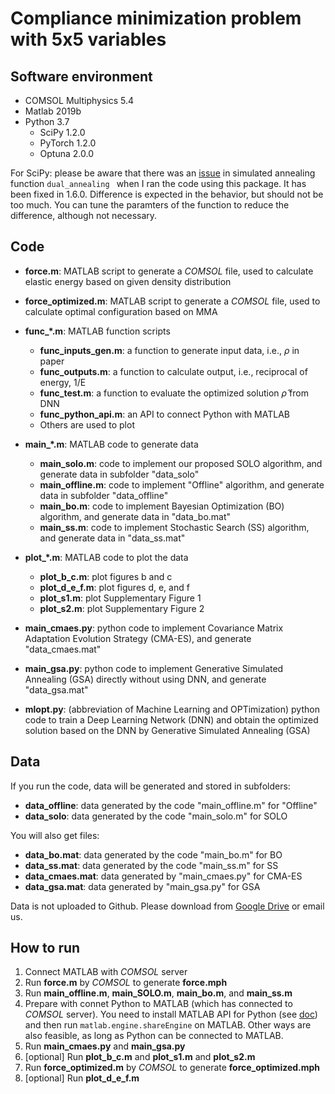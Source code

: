 # Compliance minimization problem with 5x5 variables


## Software environment
* COMSOL Multiphysics 5.4
* Matlab 2019b
* Python 3.7
  * SciPy 1.2.0
  * PyTorch 1.2.0
  * Optuna 2.0.0

  
For SciPy: please be aware that there was an [issue](https://github.com/scipy/scipy/issues/10892) in simulated annealing function `dual_annealing ` when I ran the code using this package. It has been fixed in 1.6.0. Difference is expected in the behavior, but should not be too much. You can tune the paramters of the function to reduce the difference, although not necessary.
## Code
* <strong>force.m</strong>: MATLAB script to generate a _COMSOL_ file, used to calculate elastic energy based on given density distribution
* <strong>force_optimized.m</strong>: MATLAB script to generate a _COMSOL_ file, used to calculate optimal configuration based on MMA

* <strong>func_*.m</strong>: MATLAB function scripts
	* <strong>func_inputs_gen.m</strong>: a function to generate input data, i.e., $\rho$ in paper
	* <strong>func_outputs.m</strong>: a function to calculate output, i.e., reciprocal of energy, 1/E
	* <strong>func_test.m</strong>: a function to evaluate the optimized solution $\hat{\rho}$ from DNN
	* <strong>func_python_api.m</strong>: an API to connect Python with MATLAB
	* Others are used to plot
  
* <strong>main_*.m</strong>: MATLAB code to generate data
  	* <strong>main_solo.m</strong>: code to implement our proposed SOLO algorithm, and generate data in subfolder "data_solo"
	* <strong>main_offline.m</strong>: code to implement "Offline" algorithm, and generate data in subfolder "data_offline"
	* <strong>main_bo.m</strong>: code to implement Bayesian Optimization (BO) algorithm, and generate data in "data_bo.mat"
    *  <strong>main_ss.m</strong>: code to implement Stochastic Search (SS) algorithm, and generate data in "data_ss.mat"

* <strong>plot_*.m</strong>: MATLAB code to plot the data
	* <strong>plot_b_c.m</strong>: plot figures b and c
	* <strong>plot_d_e_f.m</strong>: plot figures d, e, and f
	* <strong>plot_s1.m</strong>: plot Supplementary Figure 1
	* <strong>plot_s2.m</strong>: plot Supplementary Figure 2
  
* <strong>main_cmaes.py</strong>: python code to implement Covariance Matrix Adaptation Evolution Strategy (CMA-ES), and generate "data_cmaes.mat"

* <strong>main_gsa.py</strong>: python code to implement Generative Simulated Annealing (GSA) directly without using DNN, and generate "data_gsa.mat"

* <strong>mlopt.py</strong>: (abbreviation of Machine Learning and OPTimization) python code to train a Deep Learning Network (DNN) and obtain the optimized solution based on the DNN by Generative Simulated Annealing (GSA)

## Data
If you run the code, data will be generated and stored in subfolders:
* <strong>data_offline</strong>: data generated by the code "main_offline.m" for "Offline"
* <strong>data_solo</strong>: data generated by the code "main_solo.m" for SOLO

You will also get files:
* <strong>data_bo.mat</strong>: data generated by the code "main_bo.m" for BO
* <strong>data_ss.mat</strong>: data generated by the code "main_ss.m" for SS
* <strong>data_cmaes.mat</strong>: data generated by "main_cmaes.py" for CMA-ES
* <strong>data_gsa.mat</strong>: data generated by "main_gsa.py" for GSA

Data is not uploaded to Github. Please download from [Google Drive](https://drive.google.com/drive/folders/1f6Xrd9e-RAUsh9vqIqUXbEw8F1_2Qg_5?usp=sharing) or email us.

## How to run
1. Connect MATLAB with _COMSOL_ server
2. Run __force.m__ by _COMSOL_ to generate __force.mph__
3. Run __main_offline.m__, __main_SOLO.m__,  __main_bo.m__, and __main_ss.m__
4. Prepare with connet Python to MATLAB (which has connected to _COMSOL_ server). You need to install MATLAB API for Python (see [doc](https://www.mathworks.com/help/matlab/matlab_external/install-the-matlab-engine-for-python.html)) and then run `matlab.engine.shareEngine` on MATLAB. Other ways are also feasible, as long as Python can be connected to MATLAB. 
5. Run <strong>main_cmaes.py</strong> and <strong>main_gsa.py</strong> 
6. [optional] Run __plot_b_c.m__ and __plot_s1.m__ and __plot_s2.m__
7. Run __force_optimized.m__ by _COMSOL_ to generate __force_optimized.mph__
8. [optional] Run __plot_d_e_f.m__
